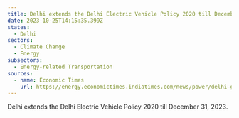```yaml
---
title: Delhi extends the Delhi Electric Vehicle Policy 2020 till December 31, 2023
date: 2023-10-25T14:15:35.399Z
states:
  - Delhi
sectors:
  - Climate Change
  - Energy
subsectors:
  - Energy-related Transportation
sources:
  - name: Economic Times
    url: https://energy.economictimes.indiatimes.com/news/power/delhi-govt-extends-policy-meant-for-electric-vehicles-till-dec-31/104638216
---
```

Delhi extends the Delhi Electric Vehicle Policy 2020 till December 31, 2023.